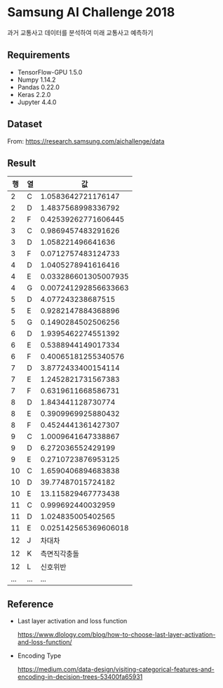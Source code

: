 # Samsung AI Challenge 2018

과거 교통사고 데이터를 분석하여 미래 교통사고 예측하기

## Requirements
- TensorFlow-GPU 1.5.0
- Numpy 1.14.2
- Pandas 0.22.0
- Keras 2.2.0
- Jupyter 4.4.0

## Dataset
From: https://research.samsung.com/aichallenge/data

## Result
행 | 열 | 값
--|---|--
2 | C | 1.0583642721176147
2 | D | 1.4837568998336792
2 | F | 0.42539262771606445
3 | C | 0.9869457483291626
3 | D | 1.058221496641636
3 | F | 0.0712757483124733
4 | D | 1.0405278941616416
4 | E | 0.033286601305007935
4 | G | 0.007241292856633663
5 | D | 4.077243238687515
5 | E | 0.9282147884368896
5 | G | 0.1490284502506256
6 | D | 1.9395462274551392
6 | E | 0.5388944149017334
6 | F | 0.40065181255340576
7 | D | 3.8772433400154114
7 | E | 1.2452821731567383
7 | F | 0.6319611668586731
8 | D | 1.843441128730774
8 | E | 0.3909969925880432
8 | F | 0.4524441361427307
9 | C | 1.0009641647338867
9 | D | 6.272036552429199
9 | E | 0.2710723876953125
10 | C | 1.6590406894683838
10 | D | 39.77487015724182
10 | E | 13.115829467773438
11 | C | 0.999692440032959
11 | D | 1.024835005402565
11 | E | 0.025142565369606018
12 | J | 차대차
12 | K | 측면직각충돌
12 | L | 신호위반
... | ... | ...

## Reference
- Last layer activation and loss function

  https://www.dlology.com/blog/how-to-choose-last-layer-activation-and-loss-function/
  
- Encoding Type

  https://medium.com/data-design/visiting-categorical-features-and-encoding-in-decision-trees-53400fa65931

